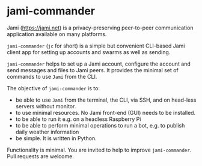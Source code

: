 # jami-commander

Jami (https://jami.net) is a privacy-preserving peer-to-peer communication application available on many platforms.

`jami-commander` (`jc` for short) is a simple but convenient CLI-based Jami client app for setting up accounts and swarms as well as sending.

`jami-commander` helps to set up a Jami account, configure the account and send messages and files to Jami peers. It provides the minimal set of commands to use `Jami` from the CLI. 

The objective of `jami-commander` is to:

+ be able to use `Jami` from the terminal, the CLI, via SSH, and on head-less servers without monitor.
+ to use minimal resources. No Jami front-end (GUI) needs to be installed.
+ to be able to run it e.g. on a headless Raspberry Pi
+ to be able to perform minimal operations to run a bot, e.g. to publish daily weather information
+ be simple. It is written in Python.

Functionality is minimal. You are invited to help to improve `jami-commander`. Pull requests are welcome.

